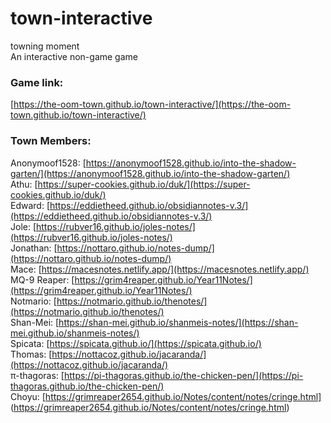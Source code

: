 # town-interactive
towning moment  
An interactive non-game game

### Game link:  
[https://the-oom-town.github.io/town-interactive/](https://the-oom-town.github.io/town-interactive/)

### Town Members:  
Anonymoof1528: [https://anonymoof1528.github.io/into-the-shadow-garten/](https://anonymoof1528.github.io/into-the-shadow-garten/)  
Athu: [https://super-cookies.github.io/duk/](https://super-cookies.github.io/duk/)  
Edward: [https://eddietheed.github.io/obsidiannotes-v.3/](https://eddietheed.github.io/obsidiannotes-v.3/)  
Jole: [https://rubver16.github.io/joles-notes/](https://rubver16.github.io/joles-notes/)  
Jonathan: [https://nottaro.github.io/notes-dump/](https://nottaro.github.io/notes-dump/)  
Mace: [https://macesnotes.netlify.app/](https://macesnotes.netlify.app/)  
MQ-9 Reaper: [https://grim4reaper.github.io/Year11Notes/](https://grim4reaper.github.io/Year11Notes/)  
Notmario: [https://notmario.github.io/thenotes/](https://notmario.github.io/thenotes/)  
Shan-Mei: [https://shan-mei.github.io/shanmeis-notes/](https://shan-mei.github.io/shanmeis-notes/)  
Spicata: [https://spicata.github.io/](https://spicata.github.io/)  
Thomas: [https://nottacoz.github.io/jacaranda/](https://nottacoz.github.io/jacaranda/)  
π-thagoras: [https://pi-thagoras.github.io/the-chicken-pen/](https://pi-thagoras.github.io/the-chicken-pen/)  
Choyu: [https://grimreaper2654.github.io/Notes/content/notes/cringe.html] (https://grimreaper2654.github.io/Notes/content/notes/cringe.html)
